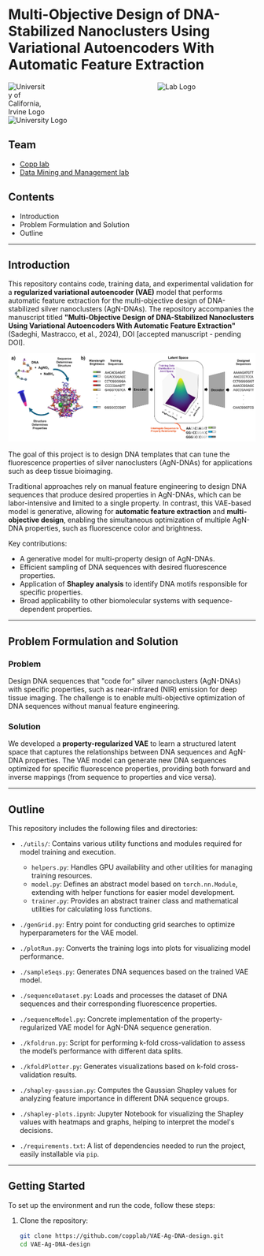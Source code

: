 # Multi-Objective Design of DNA-Stabilized Nanoclusters Using Variational Autoencoders With Automatic Feature Extraction

<div style="display: flex; justify-content: space-between;">
    <img src="https://upload.wikimedia.org/wikipedia/en/thumb/0/0e/University_of_California%2C_Irvine_seal.svg/150px-University_of_California%2C_Irvine_seal.svg.png" alt="University of California, Irvine Logo" width="80">
    <img src="https://www.cs.albany.edu/~petko/lab/img/logo1.png" alt="Lab Logo" width="200">
</div>
<img src="https://www.cs.albany.edu/sccepr/img/logo1.png" alt="University Logo" width="260">

## Team
- [Copp lab](https://copplab.eng.uci.edu/)
- [Data Mining and Management lab](http://www.cs.albany.edu/~petko/lab/)

## Contents
- Introduction
- Problem Formulation and Solution
- Outline

---

## Introduction

This repository contains code, training data, and experimental validation for a **regularized variational autoencoder (VAE)** model that performs automatic feature extraction for the multi-objective design of DNA-stabilized silver nanoclusters (AgN-DNAs). The repository accompanies the manuscript titled **"Multi-Objective Design of DNA-Stabilized Nanoclusters Using Variational Autoencoders With Automatic Feature Extraction"** (Sadeghi, Mastracco, et al., 2024), DOI [accepted manuscript - pending DOI].

![Schematic of DNA-Nanocluster Interaction and Generative VAE Model for Multi-Objective Design](graphs/Model_description.jpg)

The goal of this project is to design DNA templates that can tune the fluorescence properties of silver nanoclusters (AgN-DNAs) for applications such as deep tissue bioimaging.

Traditional approaches rely on manual feature engineering to design DNA sequences that produce desired properties in AgN-DNAs, which can be labor-intensive and limited to a single property. In contrast, this VAE-based model is generative, allowing for **automatic feature extraction** and **multi-objective design**, enabling the simultaneous optimization of multiple AgN-DNA properties, such as fluorescence color and brightness.

Key contributions:
- A generative model for multi-property design of AgN-DNAs.
- Efficient sampling of DNA sequences with desired fluorescence properties.
- Application of **Shapley analysis** to identify DNA motifs responsible for specific properties.
- Broad applicability to other biomolecular systems with sequence-dependent properties.

---

## Problem Formulation and Solution

### Problem
Design DNA sequences that "code for" silver nanoclusters (AgN-DNAs) with specific properties, such as near-infrared (NIR) emission for deep tissue imaging. The challenge is to enable multi-objective optimization of DNA sequences without manual feature engineering.

### Solution
We developed a **property-regularized VAE** to learn a structured latent space that captures the relationships between DNA sequences and AgN-DNA properties. The VAE model can generate new DNA sequences optimized for specific fluorescence properties, providing both forward and inverse mappings (from sequence to properties and vice versa).

---

## Outline

This repository includes the following files and directories:

- `./utils/`: Contains various utility functions and modules required for model training and execution.
    - `helpers.py`: Handles GPU availability and other utilities for managing training resources.
    - `model.py`: Defines an abstract model based on `torch.nn.Module`, extending with helper functions for easier model development.
    - `trainer.py`: Provides an abstract trainer class and mathematical utilities for calculating loss functions.
  
- `./genGrid.py`: Entry point for conducting grid searches to optimize hyperparameters for the VAE model.
  
- `./plotRun.py`: Converts the training logs into plots for visualizing model performance.

- `./sampleSeqs.py`: Generates DNA sequences based on the trained VAE model.

- `./sequenceDataset.py`: Loads and processes the dataset of DNA sequences and their corresponding fluorescence properties.

- `./sequenceModel.py`: Concrete implementation of the property-regularized VAE model for AgN-DNA sequence generation.

- `./kfoldrun.py`: Script for performing k-fold cross-validation to assess the model’s performance with different data splits.

- `./kfoldPlotter.py`: Generates visualizations based on k-fold cross-validation results.

- `./shapley-gaussian.py`: Computes the Gaussian Shapley values for analyzing feature importance in different DNA sequence groups.

- `./shapley-plots.ipynb`: Jupyter Notebook for visualizing the Shapley values with heatmaps and graphs, helping to interpret the model's decisions.

- `./requirements.txt`: A list of dependencies needed to run the project, easily installable via `pip`.

---

## Getting Started

To set up the environment and run the code, follow these steps:

1. Clone the repository:
   ```bash
   git clone https://github.com/copplab/VAE-Ag-DNA-design.git
   cd VAE-Ag-DNA-design

